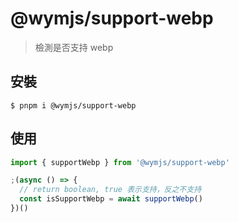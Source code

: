 @wymjs/support-webp
===

> 檢測是否支持 webp

## 安裝

```shell
$ pnpm i @wymjs/support-webp
```

## 使用

```typescript
import { supportWebp } from '@wymjs/support-webp'

;(async () => {
  // return boolean, true 表示支持，反之不支持
  const isSupportWebp = await supportWebp()
})()
```
